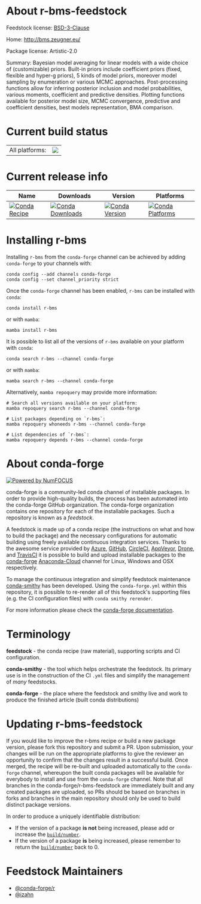About r-bms-feedstock
=====================

Feedstock license: [BSD-3-Clause](https://github.com/conda-forge/r-bms-feedstock/blob/main/LICENSE.txt)

Home: http://bms.zeugner.eu/

Package license: Artistic-2.0

Summary: Bayesian model averaging for linear models with a wide choice of (customizable) priors. Built-in priors include coefficient priors (fixed, flexible and hyper-g priors), 5 kinds of model priors, moreover model sampling by enumeration or various MCMC approaches. Post-processing functions allow for inferring posterior inclusion and model probabilities, various moments, coefficient and predictive densities. Plotting functions available for posterior model size, MCMC convergence, predictive and coefficient densities, best models representation, BMA comparison.

Current build status
====================


<table><tr><td>All platforms:</td>
    <td>
      <a href="https://dev.azure.com/conda-forge/feedstock-builds/_build/latest?definitionId=13359&branchName=main">
        <img src="https://dev.azure.com/conda-forge/feedstock-builds/_apis/build/status/r-bms-feedstock?branchName=main">
      </a>
    </td>
  </tr>
</table>

Current release info
====================

| Name | Downloads | Version | Platforms |
| --- | --- | --- | --- |
| [![Conda Recipe](https://img.shields.io/badge/recipe-r--bms-green.svg)](https://anaconda.org/conda-forge/r-bms) | [![Conda Downloads](https://img.shields.io/conda/dn/conda-forge/r-bms.svg)](https://anaconda.org/conda-forge/r-bms) | [![Conda Version](https://img.shields.io/conda/vn/conda-forge/r-bms.svg)](https://anaconda.org/conda-forge/r-bms) | [![Conda Platforms](https://img.shields.io/conda/pn/conda-forge/r-bms.svg)](https://anaconda.org/conda-forge/r-bms) |

Installing r-bms
================

Installing `r-bms` from the `conda-forge` channel can be achieved by adding `conda-forge` to your channels with:

```
conda config --add channels conda-forge
conda config --set channel_priority strict
```

Once the `conda-forge` channel has been enabled, `r-bms` can be installed with `conda`:

```
conda install r-bms
```

or with `mamba`:

```
mamba install r-bms
```

It is possible to list all of the versions of `r-bms` available on your platform with `conda`:

```
conda search r-bms --channel conda-forge
```

or with `mamba`:

```
mamba search r-bms --channel conda-forge
```

Alternatively, `mamba repoquery` may provide more information:

```
# Search all versions available on your platform:
mamba repoquery search r-bms --channel conda-forge

# List packages depending on `r-bms`:
mamba repoquery whoneeds r-bms --channel conda-forge

# List dependencies of `r-bms`:
mamba repoquery depends r-bms --channel conda-forge
```


About conda-forge
=================

[![Powered by
NumFOCUS](https://img.shields.io/badge/powered%20by-NumFOCUS-orange.svg?style=flat&colorA=E1523D&colorB=007D8A)](https://numfocus.org)

conda-forge is a community-led conda channel of installable packages.
In order to provide high-quality builds, the process has been automated into the
conda-forge GitHub organization. The conda-forge organization contains one repository
for each of the installable packages. Such a repository is known as a *feedstock*.

A feedstock is made up of a conda recipe (the instructions on what and how to build
the package) and the necessary configurations for automatic building using freely
available continuous integration services. Thanks to the awesome service provided by
[Azure](https://azure.microsoft.com/en-us/services/devops/), [GitHub](https://github.com/),
[CircleCI](https://circleci.com/), [AppVeyor](https://www.appveyor.com/),
[Drone](https://cloud.drone.io/welcome), and [TravisCI](https://travis-ci.com/)
it is possible to build and upload installable packages to the
[conda-forge](https://anaconda.org/conda-forge) [Anaconda-Cloud](https://anaconda.org/)
channel for Linux, Windows and OSX respectively.

To manage the continuous integration and simplify feedstock maintenance
[conda-smithy](https://github.com/conda-forge/conda-smithy) has been developed.
Using the ``conda-forge.yml`` within this repository, it is possible to re-render all of
this feedstock's supporting files (e.g. the CI configuration files) with ``conda smithy rerender``.

For more information please check the [conda-forge documentation](https://conda-forge.org/docs/).

Terminology
===========

**feedstock** - the conda recipe (raw material), supporting scripts and CI configuration.

**conda-smithy** - the tool which helps orchestrate the feedstock.
                   Its primary use is in the construction of the CI ``.yml`` files
                   and simplify the management of *many* feedstocks.

**conda-forge** - the place where the feedstock and smithy live and work to
                  produce the finished article (built conda distributions)


Updating r-bms-feedstock
========================

If you would like to improve the r-bms recipe or build a new
package version, please fork this repository and submit a PR. Upon submission,
your changes will be run on the appropriate platforms to give the reviewer an
opportunity to confirm that the changes result in a successful build. Once
merged, the recipe will be re-built and uploaded automatically to the
`conda-forge` channel, whereupon the built conda packages will be available for
everybody to install and use from the `conda-forge` channel.
Note that all branches in the conda-forge/r-bms-feedstock are
immediately built and any created packages are uploaded, so PRs should be based
on branches in forks and branches in the main repository should only be used to
build distinct package versions.

In order to produce a uniquely identifiable distribution:
 * If the version of a package **is not** being increased, please add or increase
   the [``build/number``](https://docs.conda.io/projects/conda-build/en/latest/resources/define-metadata.html#build-number-and-string).
 * If the version of a package **is** being increased, please remember to return
   the [``build/number``](https://docs.conda.io/projects/conda-build/en/latest/resources/define-metadata.html#build-number-and-string)
   back to 0.

Feedstock Maintainers
=====================

* [@conda-forge/r](https://github.com/conda-forge/r/)
* [@izahn](https://github.com/izahn/)

